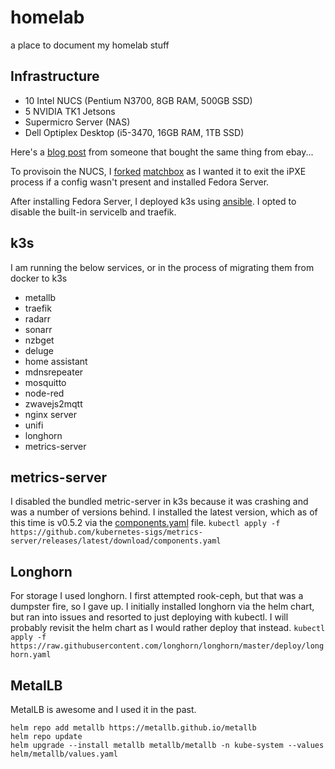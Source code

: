 # homelab
a place to document my homelab stuff

## Infrastructure
* 10 Intel NUCS (Pentium N3700, 8GB RAM, 500GB SSD)
* 5 NVIDIA TK1 Jetsons 
* Supermicro Server (NAS)
* Dell Optiplex Desktop (i5-3470, 16GB RAM, 1TB SSD)

Here's a [blog post](https://blog.fosketts.net/2020/09/22/tortoise-or-hare-nvidia-jetson-tk1/) from someone that bought the same thing from ebay...

To provisoin the NUCS, I [forked](https://github.com/stephenl03/matchbox) [matchbox](https://github.com/poseidon/matchbox) as I wanted it to exit the iPXE process if a config wasn't present and installed Fedora Server.

After installing Fedora Server, I deployed k3s using [ansible](https://github.com/k3s-io/k3s-ansible). I opted to disable the built-in servicelb and traefik.

## k3s
I am running the below services, or in the process of migrating them from docker to k3s

* metallb
* traefik
* radarr
* sonarr
* nzbget
* deluge
* home assistant
* mdnsrepeater
* mosquitto
* node-red
* zwavejs2mqtt
* nginx server
* unifi
* longhorn
* metrics-server

## metrics-server
I disabled the bundled metric-server in k3s because it was crashing and was a number of versions behind. I installed the latest version, which as of this time is v0.5.2 via the [components.yaml](https://github.com/kubernetes-sigs/metrics-server/releases/latest/download/components.yaml) file.
``kubectl apply -f https://github.com/kubernetes-sigs/metrics-server/releases/latest/download/components.yaml``

## Longhorn
For storage I used longhorn. I first attempted rook-ceph, but that was a dumpster fire, so I gave up. I initially installed longhorn via the helm chart, but ran into issues and resorted to just deploying with kubectl. I will probably revisit the helm chart as I would rather deploy that instead.
``kubectl apply -f https://raw.githubusercontent.com/longhorn/longhorn/master/deploy/longhorn.yaml``

## MetalLB
MetalLB is awesome and I used it in the past.
```
helm repo add metallb https://metallb.github.io/metallb
helm repo update
helm upgrade --install metallb metallb/metallb -n kube-system --values helm/metallb/values.yaml
```

